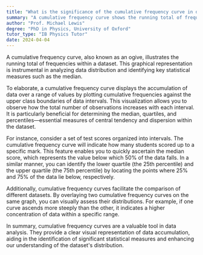 ```yaml
---
title: "What is the significance of the cumulative frequency curve in data analysis?"
summary: "A cumulative frequency curve shows the running total of frequencies, helping to analyse data distribution and identify medians."
author: "Prof. Michael Lewis"
degree: "PhD in Physics, University of Oxford"
tutor_type: "IB Physics Tutor"
date: 2024-04-04
---
```


A cumulative frequency curve, also known as an ogive, illustrates the running total of frequencies within a dataset. This graphical representation is instrumental in analyzing data distribution and identifying key statistical measures such as the median.

To elaborate, a cumulative frequency curve displays the accumulation of data over a range of values by plotting cumulative frequencies against the upper class boundaries of data intervals. This visualization allows you to observe how the total number of observations increases with each interval. It is particularly beneficial for determining the median, quartiles, and percentiles—essential measures of central tendency and dispersion within the dataset.

For instance, consider a set of test scores organized into intervals. The cumulative frequency curve will indicate how many students scored up to a specific mark. This feature enables you to quickly ascertain the median score, which represents the value below which 50% of the data falls. In a similar manner, you can identify the lower quartile (the 25th percentile) and the upper quartile (the 75th percentile) by locating the points where 25% and 75% of the data lie below, respectively.

Additionally, cumulative frequency curves facilitate the comparison of different datasets. By overlaying two cumulative frequency curves on the same graph, you can visually assess their distributions. For example, if one curve ascends more steeply than the other, it indicates a higher concentration of data within a specific range.

In summary, cumulative frequency curves are a valuable tool in data analysis. They provide a clear visual representation of data accumulation, aiding in the identification of significant statistical measures and enhancing our understanding of the dataset's distribution.
    